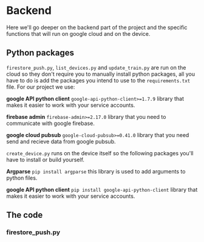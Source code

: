 # Backend
Here we'll go deeper on the backend part of the project and the specific functions that will run on google cloud and on the device.
## Python packages
```firestore_push.py```, ```list_devices.py``` and ```update_train.py``` are run on the cloud so they don't require you to manually install python packages, all you have to do is add the packages you intend to use to the ```requirements.txt``` file. For our project we use:

**google API python client** ```google-api-python-client>=1.7.9``` library that makes it easier to work with your service accounts.

**firebase admin** ```firebase-admin>=2.17.0``` library that you need to communicate with google firebase.

**google cloud pubsub** ```google-cloud-pubsub>=0.41.0``` library that you need send and recieve data from google pubsub.

```create_device.py``` runs on the device itself so the following packages you'll have to install or build yourself.

**Argparse** ```pip install argparse``` this library is used to add arguments to python files.

**google API python client** ```pip install google-api-python-client``` library that makes it easier to work with your service accounts.

## The code

### firestore_push.py





